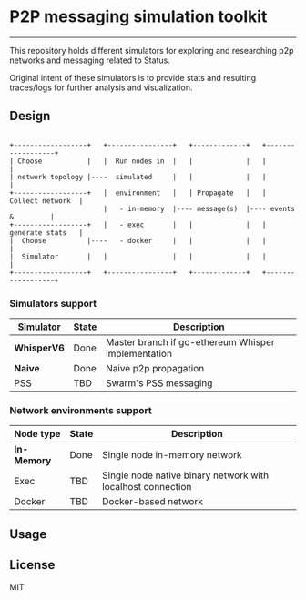 # P2P messaging simulation toolkit
---
This repository holds different simulators for exploring and researching p2p networks and messaging related to Status.

Original intent of these simulators is to provide stats and resulting traces/logs for further analysis and visualization.

## Design
```

+------------------+   +----------------+   +-------------+   +------------------+                 
| Choose           |   |  Run nodes in  |   |             |   |                  |                 
| network topology |----  simulated     |   |             |   |                  |                 
+------------------+   |  environment   |   | Propagate   |   | Collect network  |                 
                       |   - in-memory  |---- message(s)  |---- events &         |                 
+------------------+   |   - exec       |   |             |   | generate stats   |                 
|  Choose          |----   - docker     |   |             |   |                  |                 
|  Simulator       |   |                |   |             |   |                  |                 
+------------------+   +----------------+   +-------------+   +------------------+                 
```

### Simulators support

| Simulator   | State | Description |
|---|---|---|
| **WhisperV6** | Done | Master branch if go-ethereum Whisper implementation  |
| **Naive**  | Done | Naive p2p propagation  |
| PSS | TBD | Swarm's PSS messaging |

### Network environments support

| Node type  | State | Description |
|---|---|---|
| **In-Memory** | Done | Single node in-memory network  |
| Exec  | TBD | Single node native binary network with localhost connection |
| Docker | TBD | Docker-based network |

## Usage


## License
MIT
